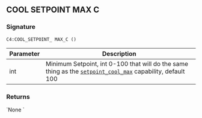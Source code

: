 ## COOL SETPOINT MAX C


### Signature

`C4:COOL_SETPOINT_ MAX_C ()`


| Parameter | Description |
| --- | --- |
| int | Minimum Setpoint, int 0-100 that will do the same thing as the [`setpoint_cool_max`][1] capability, default 100 |


### Returns

\`None
\`

[1]:	https://control4.github.io/docs-driverworks-proxyprotocol/#thermostat-capabilities